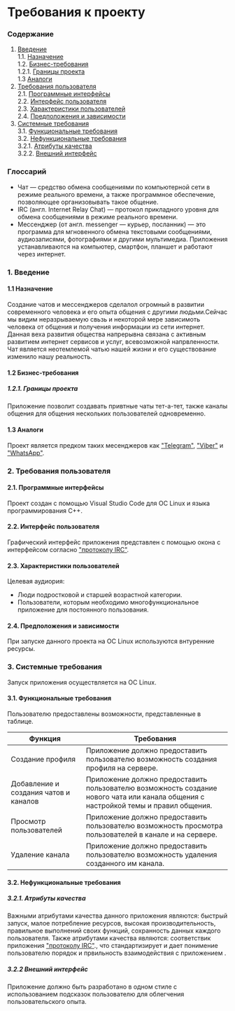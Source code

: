 # Требования к проекту
### Содержание
1. [Введение](#1) <br>
  1.1. [Назначение](#1.1) <br>
  1.2. [Бизнес-требования](#1.2) <br>
      1.2.1. [Границы проекта](#1.2.1) <br>
  1.3 [Аналоги](#1.3) <br>
2. [Требования пользователя](#2) <br>
  2.1. [Программные интерфейсы](#2.1) <br>
  2.2. [Интерфейс пользователя](#2.2) <br>
  2.3. [Характеристики пользователей](#2.3) <br>
  2.4. [Предположения и зависимости](#2.4) <br>
3. [Системные требования](#3) <br>
  3.1. [Функциональные требования](#3.1) <br>
  3.2. [Нефункциональные требования](#3.2) <br>
     3.2.1. [Атрибуты качества](#3.2.1) <br>
     3.2.2. [Внешний интерфейс](#3.2.2) <br>

### Глоссарий
* Чат — средство обмена сообщениями по компьютерной сети в режиме реального времени, а также программное обеспечение, позволяющее организовывать такое общение.
* IRC (англ. Internet Relay Chat) — протокол прикладного уровня для обмена сообщениями в режиме реального времени.
* Мессенджер (от англ. messenger — курьер, посланник) — это программа для мгновенного обмена текстовыми сообщениями, аудиозаписями, фотографиями и другими мультимедиа. Приложения устанавливаются на компьютер, смартфон, планшет и работают через интернет.
  
### 1. Введение <a name="1"></a>
#### 1.1 Назначение <a name="1.1"></a>
Создание чатов и мессенджеров сделалол огромный в развитии современного человека и его опыта общения с другими людьми.Сейчас мы видим неразрываемую свьзь и некоторой мере зависимоть человека от общения и получения информации из сети интернет. Данная веха развития общества напрерывна связана с активным развитием интернет сервисов и услуг, всевозможной напрвленности. Чат является неотемлемой чатью нашей жизни и его существование изменило нашу реальность.

#### 1.2 Бизнес-требования <a name="1.2"></a>
##### 1.2.1. Границы проекта <a name="1.2.1"></a>
Приложение позволит создавать привтные чаты тет-а-тет, также каналы общения для общения нескольких пользователей одновременно.
#### 1.3 Аналоги <a name="1.3"></a>
Проект является предком таких месенджеров как  ["Telegram"](https://telegram.org/), ["Viber"](https://www.viber.com/ru/) и ["WhatsApp"](https://www.whatsapp.com/).
### 2. Требования пользователя <a name="2"></a>
#### 2.1. Программные интерфейсы <a name="2.1"></a>
Проект создан с помощью Visual Studio Code для ОС Linux и языка программирования C++.
#### 2.2. Интерфейс пользователя <a name="2.2"></a>
Графический интерфейс приложения представлен с помощью окона с интерфейсом согласно ["протоколу IRC"](https://modern.ircdocs.horse/).

#### 2.3. Характеристики пользователей <a name="2.3"></a>
Целевая аудиория:
* Люди подростковой и старшей возрастной категории.
* Пользователи, которым необходимо многофункциональное приложение для постоянного пользования.
#### 2.4. Предположения и зависимости <a name="2.4"></a>
При запуске данного проекта на ОС Linux используются внтуренние ресурсы.
### 3. Системные требования <a name="3"></a>
Запуск приложения осуществляется на ОС Linux.
#### 3.1. Функциональные требования <a name="3.1"></a>
Пользователю предоставлены возможности, представленные в таблице.

Функция | Требования
--- | ---
Создание профиля | Приложение должно предоставить пользователю возможность создания профиля на сервере.
Добавление и создания чатов и каналов| Приложение должно предоставить пользователю возможность создание нового чата или канала общения с настройкой темы и правил общения.
Просмотр пользователей | Приложение должно предоставить пользователю возможность просмотра пользователей в канале и на сервере.
Удаление канала | Приложение должно предоставить пользователю возможность удаления созданного им канала.

#### 3.2. Нефункциональные требования <a name="3.2"></a>
  ##### 3.2.1. Атрибуты качества <a name="3.2.1"></a>
Важными атрибутами качества данного приложения являются: быстрый запуск, малое потребление ресурсов, высокая производительность, правильное выполнений своих функций, сохранность данных каждого пользователя.
Также атрибутами качества являются: соответствик приложения ["протоколу IRC"](https://modern.ircdocs.horse/)., что стандартизирует и дает понимение пользователю порядок и првильность взаимодействия с приложением .

  ##### 3.2.2 Внешний интерфейс <a name="3.2.2"></a>
Приложение должно быть разработано в одном стиле с использованием подсказок пользователю для облегчения пользовательского опыта.
